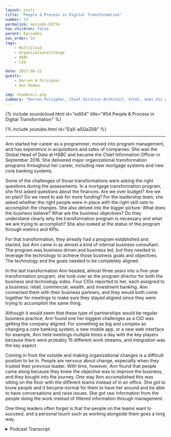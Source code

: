 ```yaml
---
layout: posts
title: "People & Process in Digital Transformation"
number: 54
permalink: episode-EDT54
has_children: false
parent: Episodes
nav_order: 54
tags:
    - MultiCloud
    - OrganizationalChange
    - HSBC
    - CIO

date: 2021-06-22
guests:
    - Darren W Pulsipher
    - Ann Madea

img: thumbnail.png
summary: "Darren Pulsipher, Chief Solution Architect, Intel, asks his guest, Ann Madea, former CIO of HSBC, to reflect on the process of big transformational changes she spearheaded in organizations."
---
```


{% include soundcloud.html id="edt54" title="#54 People & Process in Digital Transformation" %}

{% include youtube.html id="EqX-aSQaZ68" %}

---


Ann started her career as a programmer, moved into program management, and has experience in acquisitions and sales of companies. She was the Global Head of Data at HSBC and became the Chief Information Officer in September 2016. She delivered major organizational transformation programs throughout her career, including new mortgage systems and new core banking systems.

Some of the challenges of those transformations were asking the right questions during the assessments. In a mortgage transformation program, she first asked questions about the finances: Are we over budget? Are we on plan? Do we need to ask for more funding? For the leadership team, she asked whether the right people were in place with the right skill sets to accomplish the changes. She also delved into the bigger picture: What does the business believe? What are the business objectives? Do they understand clearly why the transformation program is necessary and what we are trying to accomplish? She also looked at the status of the program through metrics and KPIs.

For that transformation, they already had a program established and started, but Ann came in as almost a kind of internal business consultant. The program was business driven and business led, but they needed to leverage the technology to achieve those business goals and objectives. The technology and the goals needed to be completely aligned.

In the last transformation Ann headed, almost three years into a five-year transformation program, she took over as the program director for both the business and technology sides.  Four CIOs reported to her, each assigned to a business: retail, commercial, wealth, and investment banking. Ann connected them with their business partners, and they would both come together for meetings to make sure they stayed aligned since they were trying to accomplish the same thing.

Although it would seem that these type of partnerships would be regular business practice, Ann found one her biggest challenges as a CIO was getting the company aligned. For something as big and complex as changing a core banking system, a new mobile app, or a new web interface for example, Ann held meetings multiple times a day with the key players because there were probably 15 different work streams, and integration was the key aspect.

Coming in from the outside and making organizational changes is a difficult position to be in. People are nervous about change, especially when they trusted their previous leader. With time, however, Ann found that people came along because they knew the objective was to improve the business, and they bought into the journey. One way Ann accomplished this was sitting on the floor with the different teams instead of in an office. She got to know people and it became normal for them to have her around and be able to have conversations and raise issues. She got raw information from the people doing the work instead of filtered information through management.

One thing leaders often forget is that the people on the teams want to succeed, and a personal touch such as working alongside them goes a long way. 



<details>
<summary> Podcast Transcript </summary>

<p></p>

</details>
